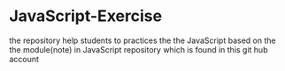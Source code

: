 # JavaScript-Exercise
the repository help students to practices the the JavaScript based on the the module(note) in JavaScript repository which is found in this git hub account 
